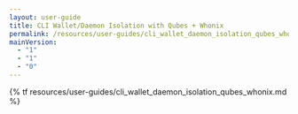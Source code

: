 ```yaml
---
layout: user-guide
title: CLI Wallet/Daemon Isolation with Qubes + Whonix
permalink: /resources/user-guides/cli_wallet_daemon_isolation_qubes_whonix.html
mainVersion:
  - "1"
  - "1"
  - "0"
---
```


{% tf resources/user-guides/cli_wallet_daemon_isolation_qubes_whonix.md %}
